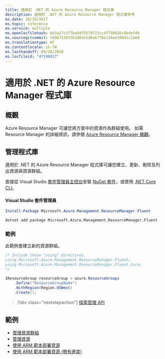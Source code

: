 ```yaml
---
title: 適用於 .NET 的 Azure Resource Manager 程式庫
description: 適用於 .NET 的 Azure Resource Manager 程式庫參考
ms.date: 10/19/2017
ms.topic: reference
ms.service: multiple
ms.openlocfilehash: 6d3a27c5f7ba94f5579723cc4f798826c8bdefd6
ms.sourcegitcommit: 5d9b713653b3d03e1d0a67f6e126ee399d1c2a60
ms.translationtype: HT
ms.contentlocale: zh-TW
ms.lasthandoff: 09/26/2018
ms.locfileid: "47190837"
---
```

# <a name="azure-resource-manager-libraries-for-net"></a>適用於 .NET 的 Azure Resource Manager 程式庫

## <a name="overview"></a>概觀

Azure Resource Manager 可讓您將方案中的資源作為群組使用。  如需 Resource Manager 的詳細資訊，請參閱 [Azure Resource Manager 概觀](https://docs.microsoft.com/azure/azure-resource-manager/resource-group-overview)。

## <a name="management-library"></a>管理程式庫

適用於 .NET 的 Azure Resource Manager 程式庫可讓您建立、更新、刪除及列出資源與資源群組。

直接從 Visual Studio [套件管理員主控台][PackageManager]安裝 [NuGet 套件](https://www.nuget.org/packages/Microsoft.Azure.Management.ResourceManager.Fluent)，或使用 [.NET Core CLI][DotNetCLI]。

#### <a name="visual-studio-package-manager"></a>Visual Studio 套件管理員

```powershell
Install-Package Microsoft.Azure.Management.ResourceManager.Fluent
```

```bash
dotnet add package Microsoft.Azure.Management.ResourceManager.Fluent
```

### <a name="example"></a>範例

此範例會建立新的資源群組。

```csharp
/* Include these "using" directives.
using Microsoft.Azure.Management.ResourceManager.Fluent;
using Microsoft.Azure.Management.ResourceManager.Fluent.Core;
*/

IResourceGroup resourceGroup = azure.ResourceGroups
    .Define("ResourceGroupName")
    .WithRegion(Region.USWest)
    .Create();
```

> [!div class="nextstepaction"]
> [探索管理 API](/dotnet/api/overview/azure/resources/management)


## <a name="samples"></a>範例

* [管理資源群組](https://github.com/Azure-Samples/resources-dotnet-manage-resource-group)
* [管理資源](https://github.com/Azure-Samples/resources-dotnet-manage-resource)
* [使用 ARM 範本部署資源](https://github.com/Azure-Samples/resources-dotnet-deploy-using-arm-template)
* [使用 ARM 範本部署資源 (帶有進度)](https://github.com/Azure-Samples/resources-dotnet-deploy-using-arm-template-with-progress)


[PackageManager]: https://docs.microsoft.com/nuget/tools/package-manager-console
[DotNetCLI]: https://docs.microsoft.com/dotnet/core/tools/dotnet-add-package
